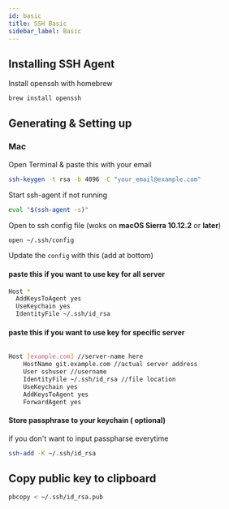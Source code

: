 ```yaml
---
id: basic
title: SSH Basic
sidebar_label: Basic
---
```


## Installing SSH Agent

Install openssh with homebrew 

```bash
brew install openssh
```

## Generating & Setting up

### Mac

Open Terminal & paste this with your email

```bash
ssh-keygen -t rsa -b 4096 -C "your_email@example.com"
```

Start ssh-agent if not running

```bash
eval "$(ssh-agent -s)"
```

Open to ssh config file  (woks on **macOS Sierra 10.12.2** or **later**)

```bash
open ~/.ssh/config
```

Update the `config` with this (add at bottom)

#### paste this if you want to use key for all server

```bash
Host *
  AddKeysToAgent yes
  UseKeychain yes
  IdentityFile ~/.ssh/id_rsa

```

#### paste this if you want to use key for specific server

```bash

Host [example.com] //server-name here
	HostName git.example.com //actual server address
	User sshuser //username
	IdentityFile ~/.ssh/id_rsa //file location
	UseKeychain yes
	AddKeysToAgent yes
	ForwardAgent yes

```

#### Store passphrase to your keychain ( optional)
  if you don't want to input passpharse everytime

  ```bash
  ssh-add -K ~/.ssh/id_rsa
  ```

  ## Copy public key to clipboard

  ```bash
  pbcopy < ~/.ssh/id_rsa.pub
  ```